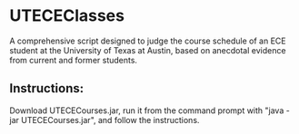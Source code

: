 # UTECEClasses
A comprehensive script designed to judge the course schedule of an ECE student at the University of Texas at Austin, based on anecdotal evidence from current and former students.

## Instructions:
Download UTECECourses.jar, run it from the command prompt with "java -jar UTECECourses.jar", and follow the instructions.
